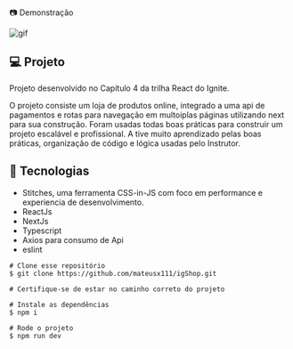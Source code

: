<p align="Pojeto que realizado para a construção de um site de compra de produtos. Integrado com uma api de pagamentos.</p>

## :camera: Demonstração

![gif](github/igShop.gif)

## 💻 Projeto

Projeto desenvolvido no Capítulo 4 da trilha React do Ignite.

O projeto consiste um loja de produtos online, integrado a uma api de pagamentos e rotas para navegação em multoiplas páginas utilizando next para sua construção. Foram usadas todas boas práticas para construir um projeto escalável e profissional.
A tive muito aprendizado pelas boas práticas, organização de código e lógica usadas pelo Instrutor.

## :rocket: Tecnologias

- Stitches, uma ferramenta CSS-in-JS com foco em performance e experiencia de desenvolvimento.
- ReactJs
- NextJs
- Typescript
- Axios para consumo de Api
- eslint

```
# Clone esse repositório
$ git clone https://github.com/mateusx111/igShop.git

# Certifique-se de estar no caminho correto do projeto

# Instale as dependências
$ npm i

# Rode o projeto
$ npm run dev
```
